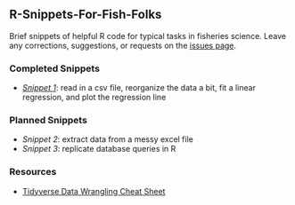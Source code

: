 ## R-Snippets-For-Fish-Folks
Brief snippets of helpful R code for typical tasks in fisheries science. Leave any corrections, suggestions, or requests on the [issues page](https://github.com/SOLV-Code/R-Snippets-For-Fish-Folks/issues).


### Completed Snippets
* *[Snippet 1](https://github.com/SOLV-Code/R-Snippets-For-Fish-Folks/blob/master/Snippet1_Read%26ReorgDataThenFitRegression.R)*: read in a csv file, reorganize the data a bit, fit a linear regression, and plot the regression line

### Planned Snippets
* *Snippet 2*: extract data from a messy excel file
* *Snippet 3*: replicate database queries in R

### Resources

* [Tidyverse Data Wrangling Cheat Sheet](https://www.rstudio.com/wp-content/uploads/2015/02/data-wrangling-cheatsheet.pdf)





